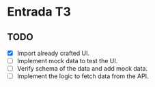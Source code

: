 # Entrada T3

## TODO

- [x] Import already crafted UI.
- [ ] Implement mock data to test the UI.
- [ ] Verify schema of the data and add mock data.
- [ ] Implement the logic to fetch data from the API.
